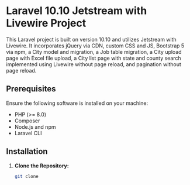# Laravel 10.10 Jetstream with Livewire Project

This Laravel project is built on version 10.10 and utilizes Jetstream with Livewire. It incorporates jQuery via CDN, custom CSS and JS, Bootstrap 5 via npm, a City model and migration, a Job table migration, a City upload page with Excel file upload, a City list page with state and county search implemented using Livewire without page reload, and pagination without page reload.

## Prerequisites

Ensure the following software is installed on your machine:

- PHP (>= 8.0)
- Composer
- Node.js and npm
- Laravel CLI

## Installation

1. **Clone the Repository:**

   ```bash
   git clone 
